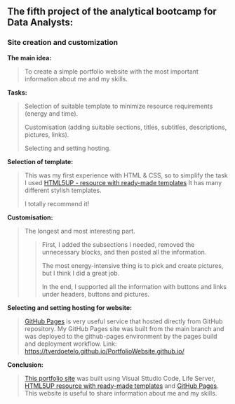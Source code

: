 ## The fifth project of the analytical bootcamp for Data Analysts:
### Site creation and customization

**The main idea:**
>To create a simple portfolio website with the most important information about me and my skills.

**Tasks:**
>Selection of suitable template to minimize resource requirements (energy and time).
>
>Customisation (adding suitable sections, titles, subtitles, descriptions, pictures, links).
>
>Selecting and setting hosting.

**Selection of template:**
>This was my first experience with HTML & CSS, so to simplify the task I used [HTML5UP - resource with ready-made templates](https://html5up.net/)
>It has many different stylish templates.
>
>I totally recommend it!

**Customisation:**
>The longest and most interesting part.
>>First, I added the subsections I needed, removed the unnecessary blocks, and then posted all the information.
>>
>>The most energy-intensive thing is to pick and create pictures, but I think I did a great job.
>>
>>In the end, I supported all the information with buttons and links under headers, buttons and pictures.

**Selecting and setting hosting for website:**
>[GitHub Pages](https://pages.github.com/) is very useful service that hosted directly from GitHub repository.
>My GitHub Pages site was built from the main branch and was deployed to the github-pages environment by the pages build and deployment workflow.
>Link: https://tverdoetelo.github.io/PortfolioWebsite.github.io/

**Conclusion:**
>[This portfolio site](https://tverdoetelo.github.io/PortfolioWebsite.github.io/) was built using Visual Sttudio Code, Life Server, [HTML5UP resource with ready-made templates](https://html5up.net/) and [GitHub Pages](https://pages.github.com/).
>This website is useful to share information about me and my skills.
